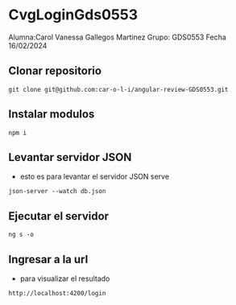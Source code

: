 # CvgLoginGds0553
Alumna:Carol Vanessa Gallegos Martinez
Grupo: GDS0553
Fecha 16/02/2024
## Clonar repositorio
```
git clone git@github.com:car-o-l-i/angular-review-GDS0553.git
```
## Instalar modulos 
```
npm i
```
## Levantar servidor JSON
* esto es para levantar el servidor JSON serve
```
json-server --watch db.json
```
## Ejecutar el servidor 
```
ng s -o
```
## Ingresar a la url
* para visualizar el resultado
```
http://localhost:4200/login
```




